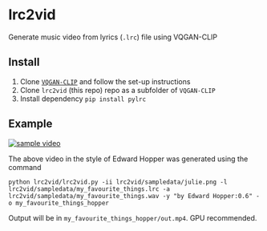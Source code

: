 # lrc2vid

Generate music video from lyrics (`.lrc`) file using VQGAN-CLIP

## Install

1. Clone [`VQGAN-CLIP`](https://github.com/nerdyrodent/VQGAN-CLIP) and follow the set-up instructions
2. Clone `lrc2vid` (this repo) repo as a subfolder of `VQGAN-CLIP`
3. Install dependency `pip install pylrc`

## Example

[![sample video](https://img.youtube.com/vi/11Oevt0quuo/0.jpg)](https://www.youtube.com/watch?v=11Oevt0quuo)

The above video in the style of Edward Hopper was generated using the command

`python lrc2vid/lrc2vid.py -ii lrc2vid/sampledata/julie.png -l lrc2vid/sampledata/my_favourite_things.lrc -a lrc2vid/sampledata/my_favourite_things.wav -y "by Edward Hopper:0.6" -o my_favourite_things_hopper`

Output will be in `my_favourite_things_hopper/out.mp4`. GPU recommended.
